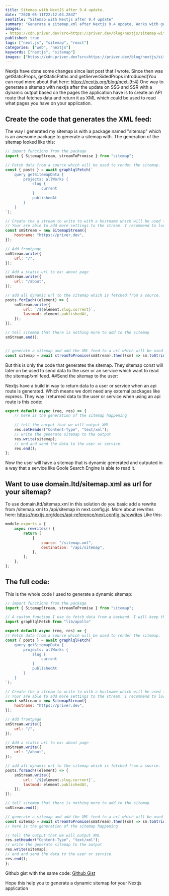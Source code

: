 ```yaml
---
title: Sitemap with NextJS after 9.4 update.
date: "2020-05-11T22:12:03.284Z"
seoTitle: "Sitemap with Nextjs after 9.4 update"
summary: "Generate a sitemap.xml after Nextjs 9.4 update. Works with getServerSidedProps, getStaticProps update"
images: 
- https://cdn.priver.dev?src=https://priver.dev/blog/nextjs/sitemap-with-nextjs-after-9-4-update/cover.jpeg
published: true
tags: ["next.js", "sitemap", "react"]
categories: ["web", "nextjs"]
keywords: ["nextjs", "sitemap"]
images: ["https://cdn.priver.dev?src=https://priver.dev/blog/nextjs/sitemap-with-nextjs-after-9-4-update/cover.jpeg"]
---
```


Nextjs have done some changes since last post that I wrote. Since then was getStaticProps, getStaticPaths and getServerSidedProps introduced(You can read more about that here: https://nextjs.org/blog/next-9-4)
One way to generate a sitemap with nextjs after the update on SSG and SSR with a dynamic output based on the pages the application have is to create an API route that fetches data and return it as XML which could be used to read what pages you have on your application.
## Create the code that generates the XML feed:

The way I generated my sitemap is with a package named "sitemap" which is an awesome package to generate a sitemap with.
The generation of the sitemap looked like this:

```javascript
// import functions from the package
import { SitemapStream, streamToPromise } from "sitemap";

// Fetch data from a source which will be used to render the sitemap.
const { posts } = await graphlqlFetch(`
    query getSitemapData {
        projects: allWorks {
            slug {
                current
            }
            publishedAt
        }
    }
`);

// Create the a stream to write to with a hostname which will be used for all links
// Your are able to add more settings to the stream. I recommend to look a the npm package for more information.
const smStream = new SitemapStream({
    hostname: "https://priver.dev",
});

// Add frontpage
smStream.write({
    url: "/",
});

// Add a static url to ex: about page
smStream.write({
    url: "/about",
});

// add all dynamic url to the sitemap which is fetched from a source.
posts.forEach((element) => {
    smStream.write({
        url: `/${element.slug.current}`,
        lastmod: element.publishedAt,
    });
});

// tell sitemap that there is nothing more to add to the sitemap
smStream.end();


// generate a sitemap and add the XML feed to a url which will be used later on.
const sitemap = await streamToPromise(smStream).then((sm) => sm.toString());
```

But this is only the code that generates the sitemap. They sitemap const will later on be used to send data to the user or an service which want to read the sitemap/xml feed.
##Send the sitemap to the user:

Nextjs have a build in way to return data to a user or service when an api route is generated. Which means we dont need any external packages like express.
They way I returned data to the user or service when using an api route is this code:
```javascript
export default async (req, res) => {
    // here is the generation of the sitemap happening
    
    // tell the output that we will output XML
    res.setHeader("Content-Type", "text/xml");
    // write the generate sitemap to the output
    res.write(sitemap);
    // end and send the data to the user or service.
    res.end();
};
```
Now the user will have a sitemap that is dynamic generated and outputed in a way that a service like Goole Search Engine is able to read it.

## Want to use domain.ltd/sitemap.xml as url for your sitemap?

To use domain.ltd/sitemap.xml in this solution do you basic add a rewrite from /sitemap.xml to /api/sitemap in next.config.js. More about rewrites here: https://nextjs.org/docs/api-reference/next.config.js/rewrites
Like this:
```javascript
module.exports = {
    async rewrites() {
        return [
            {
                source: "/sitemap.xml",
                destination: "/api/sitemap",
            },
        ];
    },
};
```

## The full code:
This is the whole code I used to generate a dynamic sitemap:
```javascript
// import functions from the package
import { SitemapStream, streamToPromise } from "sitemap";

// A custom function I use to fetch data from a backend. I will keep the import to make it more clear why "graphlqlFetch" is used in the code
import graphlqlFetch from "lib/apollo"

export default async (req, res) => {
// Fetch data from a source which will be used to render the sitemap.
const { posts } = await graphlqlFetch(`
    query getSitemapData {
        projects: allWorks {
            slug {
                current
            }
            publishedAt
        }
    }
`);

// Create the a stream to write to with a hostname which will be used for all links
// Your are able to add more settings to the stream. I recommend to look a the npm package for more information.
const smStream = new SitemapStream({
    hostname: "https://priver.dev",
});

// Add frontpage
smStream.write({
    url: "/",
});

// Add a static url to ex: about page
smStream.write({
    url: "/about",
});

// add all dynamic url to the sitemap which is fetched from a source.
posts.forEach((element) => {
    smStream.write({
        url: `/${element.slug.current}`,
        lastmod: element.publishedAt,
    });
});

// tell sitemap that there is nothing more to add to the sitemap
smStream.end();

// generate a sitemap and add the XML feed to a url which will be used later on.
const sitemap = await streamToPromise(smStream).then((sm) => sm.toString());
// here is the generation of the sitemap happening

// tell the output that we will output XML
res.setHeader("Content-Type", "text/xml");
// write the generate sitemap to the output
res.write(sitemap);
// end and send the data to the user or service.
res.end();
};
```

Github gist with the same code: [Github Gist](https://gist.github.com/emilpriver/475ab666d3155f84f9739cbf8567e640)

Hope this help you to generate a dynamic sitemap for your Nextjs application
